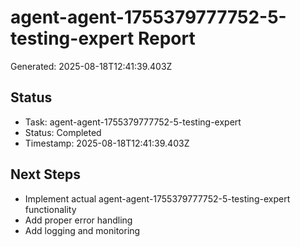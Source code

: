 # agent-agent-1755379777752-5-testing-expert Report

Generated: 2025-08-18T12:41:39.403Z

## Status
- Task: agent-agent-1755379777752-5-testing-expert
- Status: Completed
- Timestamp: 2025-08-18T12:41:39.403Z

## Next Steps
- Implement actual agent-agent-1755379777752-5-testing-expert functionality
- Add proper error handling
- Add logging and monitoring
